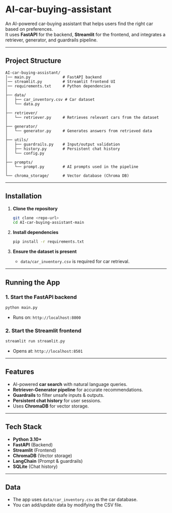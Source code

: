 # AI-car-buying-assistant

An AI-powered car-buying assistant that helps users find the right car based on preferences.  
It uses **FastAPI** for the backend, **Streamlit** for the frontend, and integrates a retriever, generator, and guardrails pipeline.

---

## Project Structure

```
AI-car-buying-assistant/
│── main.py              # FastAPI backend
│── streamlit.py         # Streamlit frontend UI
│── requirements.txt     # Python dependencies
│
├── data/
│   ├── car_inventory.csv # Car dataset
│   └── data.py
│
├── retriever/
│   └── retriever.py     # Retrieves relevant cars from the dataset
│
├── generator/
│   └── generator.py     # Generates answers from retrieved data
│
├── utils/
│   ├── guardrails.py    # Input/output validation
│   ├── history.py       # Persistent chat history
│   └── config.py
│
├── prompts/
│   └── prompt.py        # AI prompts used in the pipeline
│
└── chroma_storage/      # Vector database (Chroma DB)
```

---

## Installation

1. **Clone the repository**  
   ```bash
   git clone <repo-url>
   cd AI-car-buying-assistant-main
   ```

2. **Install dependencies**  
   ```bash
   pip install -r requirements.txt
   ```

3. **Ensure the dataset is present**  
   - `data/car_inventory.csv` is required for car retrieval.

---

## Running the App

### 1. Start the FastAPI backend
```bash
python main.py
```
- Runs on: `http://localhost:8000`

### 2️. Start the Streamlit frontend
```bash
streamlit run streamlit.py
```
- Opens at: `http://localhost:8501`

---

## Features
- AI-powered **car search** with natural language queries.
- **Retriever-Generator pipeline** for accurate recommendations.
- **Guardrails** to filter unsafe inputs & outputs.
- **Persistent chat history** for user sessions.
- Uses **ChromaDB** for vector storage.

---

## Tech Stack
- **Python 3.10+**
- **FastAPI** (Backend)
- **Streamlit** (Frontend)
- **ChromaDB** (Vector storage)
- **LangChain** (Prompt & guardrails)
- **SQLite** (Chat history)

---

## Data
- The app uses `data/car_inventory.csv` as the car database.
- You can add/update data by modifying the CSV file.

